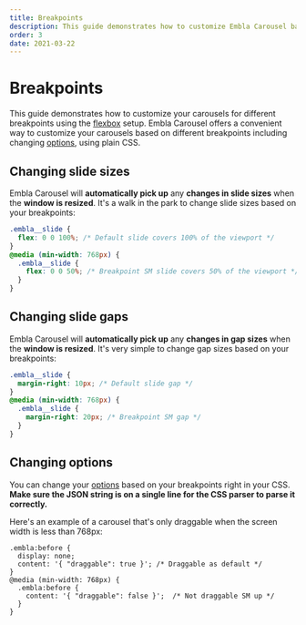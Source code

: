 ```yaml
---
title: Breakpoints
description: This guide demonstrates how to customize Embla Carousel based on different breakpoints.
order: 3
date: 2021-03-22
---
```


# Breakpoints

This guide demonstrates how to customize your carousels for different breakpoints using the [flexbox](/guides/slide-container/#using-flexbox) setup. Embla Carousel offers a convenient way to customize your carousels based on different breakpoints including changing [options](/api/options/), using plain CSS.

## Changing slide sizes

Embla Carousel will **automatically pick up** any **changes in slide sizes** when the **window is resized**. It's a walk in the park to change slide sizes based on your breakpoints:

```css
.embla__slide {
  flex: 0 0 100%; /* Default slide covers 100% of the viewport */
}
@media (min-width: 768px) {
  .embla__slide {
    flex: 0 0 50%; /* Breakpoint SM slide covers 50% of the viewport */
  }
}
```

## Changing slide gaps

Embla Carousel will **automatically pick up** any **changes in gap sizes** when the **window is resized**. It's very simple to change gap sizes based on your breakpoints:

```css
.embla__slide {
  margin-right: 10px; /* Default slide gap */
}
@media (min-width: 768px) {
  .embla__slide {
    margin-right: 20px; /* Breakpoint SM gap */
  }
}
```

## Changing options

You can change your [options](/api/options/) based on your breakpoints right in your CSS. **Make sure the JSON string is on a single line for the CSS parser to parse it correctly.**

Here's an example of a carousel that's only draggable when the screen width is less than 768px:

```css-with-json
.embla:before {
  display: none;
  content: '{ "draggable": true }'; /* Draggable as default */ 
}
@media (min-width: 768px) {
  .embla:before {
    content: '{ "draggable": false }';  /* Not draggable SM up */
  }
}
```
